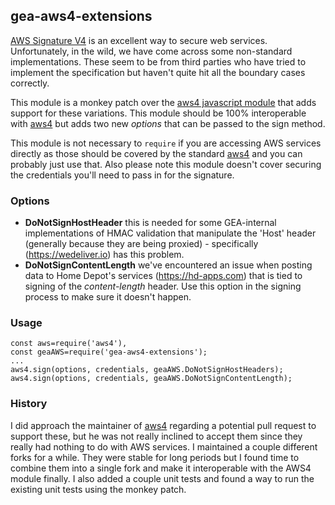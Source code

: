 ## gea-aws4-extensions

[AWS Signature V4](https://docs.aws.amazon.com/general/latest/gr/signature-version-4.html) is an excellent way to secure web services.  Unfortunately, in the wild, we have come across some non-standard implementations. These seem to be from third parties who have tried to implement the specification but haven't quite hit all the boundary cases correctly.

This module is a monkey patch over the [aws4 javascript module](https://npmjs.com/package/aws4) that adds support for these variations. This module should be 100% interoperable with [aws4](https://npmjs.com/package/aws4) but adds two new *options* that can be passed to the sign method.

This module is not necessary to `require` if you are accessing AWS services directly as those should be covered by the standard [aws4](https://npmjs.com/package/aws4) and you can probably just use that.  Also please note this module doesn't cover securing the credentials you'll need to pass in for the signature.

### Options

- **DoNotSignHostHeader** this is needed for some GEA-internal implementations of HMAC validation that manipulate the
  'Host' header (generally because they are being proxied) - specifically (https://wedeliver.io) has this problem.
- **DoNotSignContentLength** we've encountered an issue when posting data to Home Depot's services (https://hd-apps.com) that is tied to signing of the *content-length* header.  Use this option in the signing process to make sure it doesn't happen.


### Usage

```
const aws=require('aws4'),
const geaAWS=require('gea-aws4-extensions');
...
aws4.sign(options, credentials, geaAWS.DoNotSignHostHeaders);
aws4.sign(options, credentials, geaAWS.DoNotSignContentLength);
```

### History
I did approach the maintainer of [aws4](https://npmjs.com/package/aws4) regarding a potential pull request to support these, but
he was not really inclined to accept them since they really had nothing to do with AWS services.  I maintained a couple different forks for a while.
They were stable for long periods but I found time to combine them into a
single fork and make it interoperable with the AWS4 module finally.  I also added a couple
unit tests and found a way to run the existing unit tests using the monkey patch.
